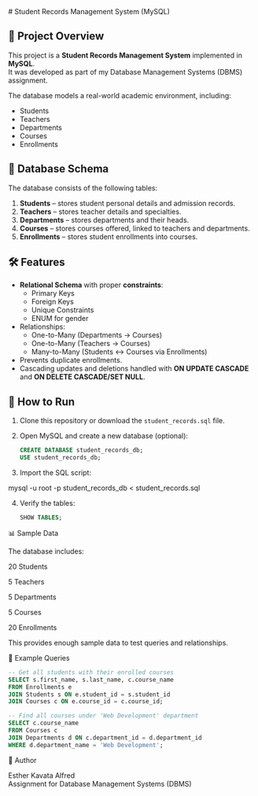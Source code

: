 <div align="left">
# Student Records Management System (MySQL)

## 📌 Project Overview
This project is a **Student Records Management System** implemented in **MySQL**.  
It was developed as part of my Database Management Systems (DBMS) assignment.  

The database models a real-world academic environment, including:
- Students  
- Teachers  
- Departments  
- Courses  
- Enrollments  

## 📂 Database Schema
The database consists of the following tables:

1. **Students** – stores student personal details and admission records.  
2. **Teachers** – stores teacher details and specialties.  
3. **Departments** – stores departments and their heads.  
4. **Courses** – stores courses offered, linked to teachers and departments.  
5. **Enrollments** – stores student enrollments into courses.  

## 🛠 Features
- **Relational Schema** with proper **constraints**:
  - Primary Keys  
  - Foreign Keys  
  - Unique Constraints  
  - ENUM for gender  
- Relationships:
  - One-to-Many (Departments → Courses)  
  - One-to-Many (Teachers → Courses)  
  - Many-to-Many (Students ↔ Courses via Enrollments)  
- Prevents duplicate enrollments.  
- Cascading updates and deletions handled with **ON UPDATE CASCADE** and **ON DELETE CASCADE/SET NULL**.  

## 🚀 How to Run
1. Clone this repository or download the `student_records.sql` file.  
2. Open MySQL and create a new database (optional):  

   ```sql
   CREATE DATABASE student_records_db;
   USE student_records_db;
   ```


3. Import the SQL script:

mysql -u root -p student_records_db < student_records.sql


4. Verify the tables:  

   ```sql
   SHOW TABLES;
   ```



📊 Sample Data

The database includes:

20 Students

5 Teachers

5 Departments

5 Courses

20 Enrollments

This provides enough sample data to test queries and relationships.

📖 Example Queries
```sql
-- Get all students with their enrolled courses
SELECT s.first_name, s.last_name, c.course_name
FROM Enrollments e
JOIN Students s ON e.student_id = s.student_id
JOIN Courses c ON e.course_id = c.course_id;

-- Find all courses under 'Web Development' department
SELECT c.course_name
FROM Courses c
JOIN Departments d ON c.department_id = d.department_id
WHERE d.department_name = 'Web Development';
```


👤 Author  

Esther Kavata Alfred  
Assignment for Database Management Systems (DBMS)  
</div>
